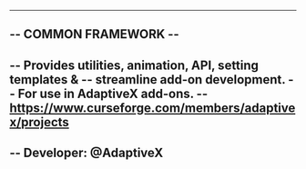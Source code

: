 ---------------------------------------------------------------
--                     COMMON FRAMEWORK                      --
---------------------------------------------------------------
-- Provides utilities, animation, API, setting templates &
-- streamline add-on development.
-- For use in AdaptiveX add-ons.
-- https://www.curseforge.com/members/adaptivex/projects
---------------------------------------------------------------
-- Developer: @AdaptiveX
---------------------------------------------------------------
